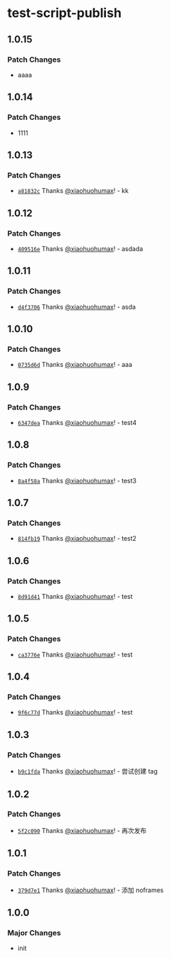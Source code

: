 # test-script-publish

## 1.0.15

### Patch Changes

- aaaa

## 1.0.14

### Patch Changes

- 1111

## 1.0.13

### Patch Changes

- [`a81832c`](https://github.com/xiaohuohumax/test-script-publish/commit/a81832c608ae9d06b7f886d0def629a16e565241) Thanks [@xiaohuohumax](https://github.com/xiaohuohumax)! - kk

## 1.0.12

### Patch Changes

- [`409516e`](https://github.com/xiaohuohumax/test-script-publish/commit/409516e38852285c40d50221a64a0293a7088cb9) Thanks [@xiaohuohumax](https://github.com/xiaohuohumax)! - asdada

## 1.0.11

### Patch Changes

- [`d4f3706`](https://github.com/xiaohuohumax/test-script-publish/commit/d4f370679c54cb2247c177abd3b2a9ad3849530c) Thanks [@xiaohuohumax](https://github.com/xiaohuohumax)! - asda

## 1.0.10

### Patch Changes

- [`0735d6d`](https://github.com/xiaohuohumax/test-script-publish/commit/0735d6d74880cbad4d39bbf47d54737c13132468) Thanks [@xiaohuohumax](https://github.com/xiaohuohumax)! - aaa

## 1.0.9

### Patch Changes

- [`6347dea`](https://github.com/xiaohuohumax/test-script-publish/commit/6347dea4a9dec6edc441fa876a39ac0858c795da) Thanks [@xiaohuohumax](https://github.com/xiaohuohumax)! - test4

## 1.0.8

### Patch Changes

- [`8a4f58a`](https://github.com/xiaohuohumax/test-script-publish/commit/8a4f58a1c5e20a466d969c134db53a1f95973c37) Thanks [@xiaohuohumax](https://github.com/xiaohuohumax)! - test3

## 1.0.7

### Patch Changes

- [`814fb19`](https://github.com/xiaohuohumax/test-script-publish/commit/814fb19ce1b66f43c88010b32cd0e501641abd43) Thanks [@xiaohuohumax](https://github.com/xiaohuohumax)! - test2

## 1.0.6

### Patch Changes

- [`8d91d41`](https://github.com/xiaohuohumax/test-script-publish/commit/8d91d4143ccec6c1d471b9ff01545debc65b42ed) Thanks [@xiaohuohumax](https://github.com/xiaohuohumax)! - test

## 1.0.5

### Patch Changes

- [`ca3776e`](https://github.com/xiaohuohumax/test-script-publish/commit/ca3776e5d5cb3da5e2d023ba663923c4314d6546) Thanks [@xiaohuohumax](https://github.com/xiaohuohumax)! - test

## 1.0.4

### Patch Changes

- [`9f6c77d`](https://github.com/xiaohuohumax/test-script-publish/commit/9f6c77db2f53a11ddd0a97151a94f34c57b7bb38) Thanks [@xiaohuohumax](https://github.com/xiaohuohumax)! - test

## 1.0.3

### Patch Changes

- [`b9c1fda`](https://github.com/xiaohuohumax/test-script-publish/commit/b9c1fdac303db7045f97764f52fd3c66008470e0) Thanks [@xiaohuohumax](https://github.com/xiaohuohumax)! - 尝试创建 tag

## 1.0.2

### Patch Changes

- [`5f2c090`](https://github.com/xiaohuohumax/test-script-publish/commit/5f2c090aa98c5042e37f279b216b0c913f605a35) Thanks [@xiaohuohumax](https://github.com/xiaohuohumax)! - 再次发布

## 1.0.1

### Patch Changes

- [`379d7e1`](https://github.com/xiaohuohumax/test-script-publish/commit/379d7e18cbea844c307bea1b1cd843ca99fe69fa) Thanks [@xiaohuohumax](https://github.com/xiaohuohumax)! - 添加 noframes

## 1.0.0

### Major Changes

- init
